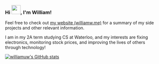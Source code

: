 ### Hi <img src="https://raw.githubusercontent.com/iampavangandhi/iampavangandhi/master/gifs/Hi.gif" width="30px">, I'm William!

Feel free to check out [my website (williamw.me)](https://williamuw.github.io "My Personal Website") for a summary of my side projects and other relevant information.

I am in my 2A term studying CS at Waterloo, and my interests are fixing electronics, monitoring stock prices, and improving the lives of others through technology!

[![williamuw's GitHub stats](https://github-readme-stats.vercel.app/api?username=williamuw)](https://github.com/williamuw/github-readme-stats)

<!--
**WilliamUW/WilliamUW** is a ✨ _special_ ✨ repository because its `README.md` (this file) appears on your GitHub profile.

Here are some ideas to get you started:

- 🔭 I’m currently working on ...
- 🌱 I’m currently learning ...
- 👯 I’m looking to collaborate on ...
- 🤔 I’m looking for help with ...
- 💬 Ask me about ...
- 📫 How to reach me: ...
- 😄 Pronouns: ...
- ⚡ Fun fact: ...
-->

